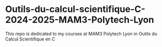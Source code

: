 # Outils-du-calcul-scientifique-C-2024-2025-MAM3-Polytech-Lyon
This repo is dedicated to my courses at MAM3 Polytech Lyon in Outils du Calcul Scientifique en C
